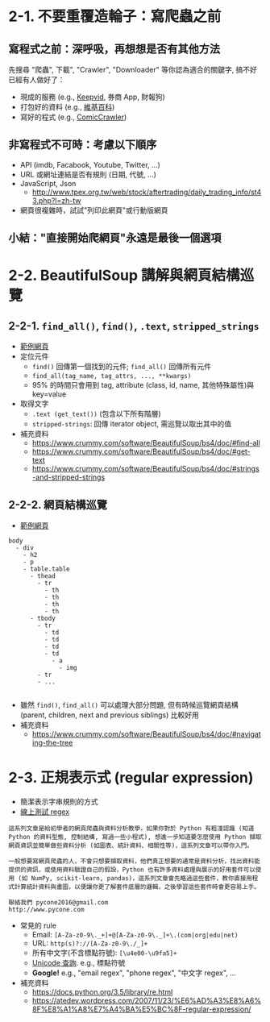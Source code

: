 # 2-1. 不要重覆造輪子：寫爬蟲之前

## 寫程式之前：深呼吸，再想想是否有其他方法

先搜尋 "爬蟲", 下載", "Crawler", "Downloader" 等你認為適合的關鍵字, 搞不好已經有人做好了：

* 現成的服務 (e.g., [Keepvid](http://keepvid.com/), 券商 App, 財報狗)
* 打包好的資料 (e.g., [維基百科](https://zh.wikipedia.org/wiki/Wikipedia:%E6%95%B0%E6%8D%AE%E5%BA%93%E4%B8%8B%E8%BD%BD))
* 寫好的程式 (e.g., [ComicCrawler](https://github.com/eight04/ComicCrawler))

## 非寫程式不可時：考慮以下順序

* API (imdb, Facabook, Youtube, Twitter, ...)
* URL 或網址連結是否有規則 (日期, 代號, ...)
* JavaScript, Json
    * http://www.tpex.org.tw/web/stock/aftertrading/daily_trading_info/st43.php?l=zh-tw
* 網頁很複雜時，試試"列印此網頁"或行動版網頁

## 小結："直接開始爬網頁"永遠是最後一個選項

# 2-2. BeautifulSoup 講解與網頁結構巡覽

## 2-2-1. `find_all()`, `find()`, `.text`, `stripped_strings`

* [範例網頁](http://blog.castman.net/web-crawler-tutorial/ch2/blog/blog.html)
* 定位元件
    * `find()` 回傳第一個找到的元件; `find_all()` 回傳所有元件
    * `find_all(tag_name, tag_attrs, ..., **kwargs)`
    * 95% 的時間只會用到 tag, attribute (class, id, name, 其他特殊屬性)與 key=value
* 取得文字
    * `.text (get_text())` (包含以下所有階層)
    * `stripped-strings`: 回傳 iterator object, 需巡覽以取出其中的值
* 補充資料
    * https://www.crummy.com/software/BeautifulSoup/bs4/doc/#find-all
    * https://www.crummy.com/software/BeautifulSoup/bs4/doc/#get-text
    * https://www.crummy.com/software/BeautifulSoup/bs4/doc/#strings-and-stripped-strings

## 2-2-2. 網頁結構巡覽

* [範例網頁](http://blog.castman.net/web-crawler-tutorial/ch2/table/table.html)

```
body
  - div
    - h2
    - p
    - table.table
      - thead
        - tr
          - th
          - th
          - th
          - th
      - tbody
        - tr
          - td
          - td
          - td
          - td
            - a
              - img
        - tr
        - ...
        
```

* 雖然 `find()`, `find_all()` 可以處理大部分問題, 但有時候巡覽網頁結構 (parent, children, next and previous siblings) 比較好用
* 補充資料 
    * https://www.crummy.com/software/BeautifulSoup/bs4/doc/#navigating-the-tree

# 2-3. 正規表示式 (regular expression)

* 簡潔表示字串規則的方式
* [線上測試 regex](http://www.regexpal.com/)

```
這系列文章是給初學者的網頁爬蟲與資料分析教學，如果你對於 Python 有粗淺認識 (知道 Python 的資料型態, 控制結構, 寫過一些小程式), 想進一步知道要怎麼使用 Python 擷取網頁資訊並簡單做些資料分析 (如圖表、統計資料、相關性等)，這系列文章可以帶你入門。

一般想要寫網頁爬蟲的人，不會只想要擷取資料，他們真正想要的通常是資料分析，找出資料能提供的資訊，或使用資料驗證自己的假設，Python 也有許多資料處理與展示的好用套件可以使用 (如 NumPy, scikit-learn, pandas)，這系列文章會先略過這些套件，教你直接用程式計算統計資料與畫圖，以便讓你更了解套件底層的邏輯，之後學習這些套件時會更容易上手。 

聯絡我們 pycone2016@gmail.com
http://www.pycone.com
```

* 常見的 rule
    * Email:	`[A-Za-z0-9\._+]+@[A-Za-z0-9\._]+\.(com|org|edu|net)`
    * URL:	`http(s)?://[A-Za-z0-9\./_]+`
    * 所有中文字(不含標點符號): `[\u4e00-\u9fa5]+`
    * [Unicode 查詢](http://unicodelookup.com). e.g., 標點符號
    * **Google!** e.g., "email regex", "phone regex", "中文字 regex", ...
* 補充資料
    * https://docs.python.org/3.5/library/re.html
    * https://atedev.wordpress.com/2007/11/23/%E6%AD%A3%E8%A6%8F%E8%A1%A8%E7%A4%BA%E5%BC%8F-regular-expression/
